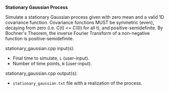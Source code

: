 **Stationary Gaussian Process**

Simulate a stationary Gaussian process given with zero mean and a valid 1D covariance function. Covariance functions MUST be symmetric (even), decaying from zero (i.e. C(t) <= C(0) for all t), and positive-semidefinite. By Bochner's Theorem, the inverse Fourier Transform of a non-negative function is positive-semidefinite.

stationary_gaussian.cpp input(s):
   - Final time to simulate, `L` (user-input).
   - Number of time points, `N` (user-input).

stationary_gaussian.cpp output(s):
   - `stationary_gaussian.txt` file with a realization of the process.